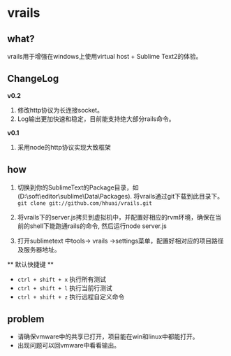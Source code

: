  vrails
==

 what?
------

vrails用于增强在windows上使用virtual host + Sublime Text2的体验。

ChangeLog
------

**v0.2**

1. 修改http协议为长连接socket。
2. Log输出更加快速和稳定，目前能支持绝大部分rails命令。

**v0.1**

1. 采用node的http协议实现大致框架

how
----

1.  切换到你的SublimeText的Package目录，如(D:\soft\editor\sublime\Data\Packages).  将vrails通过git下载到此目录下。 
```git clone git://github.com/hhuai/vrails.git```

2. 将vrails下的server.js拷贝到虚拟机中，并配置好相应的rvm环境，确保在当前的shell下能跑通rails的命令, 然后运行node server.js

3. 打开sublimetext 中tools-> vrails ->settings菜单，配置好相对应的项目路径及服务器地址。

** 默认快捷键 **

* ``` ctrl + shift + x ``` 执行所有测试
* ``` ctrl + shift + l ``` 执行当前行测试
* ``` ctrl + shift + z ``` 执行远程自定义命令

problem
-------
* 请确保vmware中的共享已打开，项目能在win和linux中都能打开。
* 出现问题可以回vmware中看看输出。
